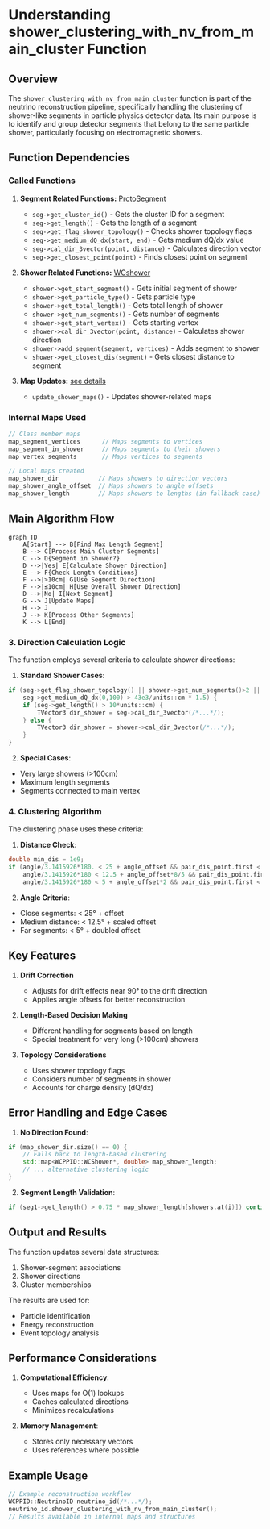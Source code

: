 # Understanding shower_clustering_with_nv_from_main_cluster Function

## Overview

The `shower_clustering_with_nv_from_main_cluster` function is part of the neutrino reconstruction pipeline, specifically handling the clustering of shower-like segments in particle physics detector data. Its main purpose is to identify and group detector segments that belong to the same particle shower, particularly focusing on electromagnetic showers.

## Function Dependencies

### Called Functions

1. **Segment Related Functions:** [ProtoSegment](../protosegment.md)
   - `seg->get_cluster_id()` - Gets the cluster ID for a segment
   - `seg->get_length()` - Gets the length of a segment
   - `seg->get_flag_shower_topology()` - Checks shower topology flags
   - `seg->get_medium_dQ_dx(start, end)` - Gets medium dQ/dx value
   - `seg->cal_dir_3vector(point, distance)` - Calculates direction vector
   - `seg->get_closest_point(point)` - Finds closest point on segment

2. **Shower Related Functions:** [WCshower](../wcshower.md)
   - `shower->get_start_segment()` - Gets initial segment of shower
   - `shower->get_particle_type()` - Gets particle type
   - `shower->get_total_length()` - Gets total length of shower
   - `shower->get_num_segments()` - Gets number of segments
   - `shower->get_start_vertex()` - Gets starting vertex
   - `shower->cal_dir_3vector(point, distance)` - Calculates shower direction
   - `shower->add_segment(segment, vertices)` - Adds segment to shower
   - `shower->get_closest_dis(segment)` - Gets closest distance to segment

3. **Map Updates:** [see details](./update_shower_maps.md)
   - `update_shower_maps()` - Updates shower-related maps

### Internal Maps Used

```cpp
// Class member maps
map_segment_vertices      // Maps segments to vertices
map_segment_in_shower     // Maps segments to their showers
map_vertex_segments       // Maps vertices to segments

// Local maps created
map_shower_dir           // Maps showers to direction vectors
map_shower_angle_offset  // Maps showers to angle offsets
map_shower_length        // Maps showers to lengths (in fallback case)
```

## Main Algorithm Flow

```mermaid
graph TD
    A[Start] --> B[Find Max Length Segment]
    B --> C[Process Main Cluster Segments]
    C --> D{Segment in Shower?}
    D -->|Yes| E[Calculate Shower Direction]
    E --> F{Check Length Conditions}
    F -->|>10cm| G[Use Segment Direction]
    F -->|≤10cm| H[Use Overall Shower Direction]
    D -->|No| I[Next Segment]
    G --> J[Update Maps]
    H --> J
    J --> K[Process Other Segments]
    K --> L[End]
```

### 3. Direction Calculation Logic

The function employs several criteria to calculate shower directions:

1. **Standard Shower Cases**:
```cpp
if (seg->get_flag_shower_topology() || shower->get_num_segments()>2 || 
    seg->get_medium_dQ_dx(0,100) > 43e3/units::cm * 1.5) {
    if (seg->get_length() > 10*units::cm) {
        TVector3 dir_shower = seg->cal_dir_3vector(/*...*/);
    } else {
        TVector3 dir_shower = shower->cal_dir_3vector(/*...*/);
    }
}
```

2. **Special Cases**:
- Very large showers (>100cm)
- Maximum length segments
- Segments connected to main vertex

### 4. Clustering Algorithm

The clustering phase uses these criteria:

1. **Distance Check**:
```cpp
double min_dis = 1e9;
if (angle/3.1415926*180. < 25 + angle_offset && pair_dis_point.first < 80*units::cm ||
    angle/3.1415926*180 < 12.5 + angle_offset*8/5 && pair_dis_point.first < 130*units::cm ||
    angle/3.1415926*180 < 5 + angle_offset*2 && pair_dis_point.first < 200*units::cm)
```

2. **Angle Criteria**:
- Close segments: < 25° + offset
- Medium distance: < 12.5° + scaled offset
- Far segments: < 5° + doubled offset

## Key Features

1. **Drift Correction**
   - Adjusts for drift effects near 90° to the drift direction
   - Applies angle offsets for better reconstruction

2. **Length-Based Decision Making**
   - Different handling for segments based on length
   - Special treatment for very long (>100cm) showers

3. **Topology Considerations**
   - Uses shower topology flags
   - Considers number of segments in shower
   - Accounts for charge density (dQ/dx)

## Error Handling and Edge Cases

1. **No Direction Found**:
```cpp
if (map_shower_dir.size() == 0) {
    // Falls back to length-based clustering
    std::map<WCPPID::WCShower*, double> map_shower_length;
    // ... alternative clustering logic
}
```

2. **Segment Length Validation**:
```cpp
if (seg1->get_length() > 0.75 * map_shower_length[showers.at(i)]) continue;
```

## Output and Results

The function updates several data structures:
1. Shower-segment associations
2. Shower directions
3. Cluster memberships

The results are used for:
- Particle identification
- Energy reconstruction
- Event topology analysis

## Performance Considerations

1. **Computational Efficiency**:
   - Uses maps for O(1) lookups
   - Caches calculated directions
   - Minimizes recalculations

2. **Memory Management**:
   - Stores only necessary vectors
   - Uses references where possible

## Example Usage

```cpp
// Example reconstruction workflow
WCPPID::NeutrinoID neutrino_id(/*...*/);
neutrino_id.shower_clustering_with_nv_from_main_cluster();
// Results available in internal maps and structures
```